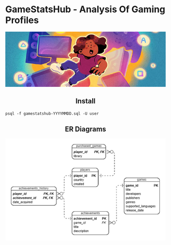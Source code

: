 # GameStatsHub - Analysis Of Gaming Profiles
<p align="center">
  <img src=./img/readme_logo.png />
</p>
<h2 align="center">Install</h2>

    psql -f gamestatshub-YYYYMMDD.sql -U user

<h2 align="center">ER Diagrams</h2>
<p align="center">
  <img src=./img/er_diagram_steam.png />
</p>
<h2></h2>